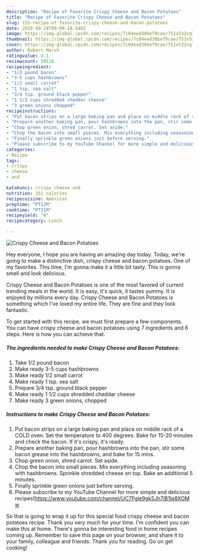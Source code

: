 ```yaml
---
description: "Recipe of Favorite Crispy Cheese and Bacon Potatoes"
title: "Recipe of Favorite Crispy Cheese and Bacon Potatoes"
slug: 155-recipe-of-favorite-crispy-cheese-and-bacon-potatoes
date: 2020-09-24T09:09:18.546Z
image: https://img-global.cpcdn.com/recipes/7c04eed30bef9cae/751x532cq70/crispy-cheese-and-bacon-potatoes-recipe-main-photo.jpg
thumbnail: https://img-global.cpcdn.com/recipes/7c04eed30bef9cae/751x532cq70/crispy-cheese-and-bacon-potatoes-recipe-main-photo.jpg
cover: https://img-global.cpcdn.com/recipes/7c04eed30bef9cae/751x532cq70/crispy-cheese-and-bacon-potatoes-recipe-main-photo.jpg
author: Robert Marsh
ratingvalue: 4.1
reviewcount: 39518
recipeingredient:
- "1/2 pound bacon"
- "3-5 cups hashbrowns"
- "1/2 small carrot"
- "1 tsp. sea salt"
- "3/4 tsp. ground black pepper"
- "1 1/2 cups shredded cheddar cheese"
- "3 green onions chopped"
recipeinstructions:
- "Put bacon strips on a large baking pan and place on middle rack of a COLD oven. Set the temperature to 400 degrees. Bake for 15-20 minutes and check the bacon. If it&#39;s crispy, it&#39;s ready."
- "Prepare another baking pan, pour hashbrowns into the pan, stir some bacon grease into the hashbrowns, and bake for 15 mins."
- "Chop green onion, shred carrot. Set aside."
- "Chop the bacon into small pieces. Mix everything including seasoning with hashbrowns. Sprinkle shredded cheese on top. Bake an additional 5 minutes."
- "Finally sprinkle green onions just before serving."
- "Please subscribe to my YouTube Channel for more simple and delicious recipes!https://www.youtube.com/channel/UC7Fgle9gk5Jh7lB1lq8XOMw"
categories:
- Recipe
tags:
- crispy
- cheese
- and

katakunci: crispy cheese and 
nutrition: 251 calories
recipecuisine: American
preptime: "PT12M"
cooktime: "PT31M"
recipeyield: "4"
recipecategory: Lunch

---
```



![Crispy Cheese and Bacon Potatoes](https://img-global.cpcdn.com/recipes/7c04eed30bef9cae/751x532cq70/crispy-cheese-and-bacon-potatoes-recipe-main-photo.jpg)

Hey everyone, I hope you are having an amazing day today. Today, we're going to make a distinctive dish, crispy cheese and bacon potatoes. One of my favorites. This time, I'm gonna make it a little bit tasty. This is gonna smell and look delicious.



Crispy Cheese and Bacon Potatoes is one of the most favored of current trending meals in the world. It is easy, it's quick, it tastes yummy. It is enjoyed by millions every day. Crispy Cheese and Bacon Potatoes is something which I've loved my entire life. They are fine and they look fantastic.


To get started with this recipe, we must first prepare a few components. You can have crispy cheese and bacon potatoes using 7 ingredients and 6 steps. Here is how you can achieve that.

<!--inarticleads1-->

##### The ingredients needed to make Crispy Cheese and Bacon Potatoes:

1. Take 1/2 pound bacon
1. Make ready 3-5 cups hashbrowns
1. Make ready 1/2 small carrot
1. Make ready 1 tsp. sea salt
1. Prepare 3/4 tsp. ground black pepper
1. Make ready 1 1/2 cups shredded cheddar cheese
1. Make ready 3 green onions, chopped




<!--inarticleads2-->

##### Instructions to make Crispy Cheese and Bacon Potatoes:

1. Put bacon strips on a large baking pan and place on middle rack of a COLD oven. Set the temperature to 400 degrees. Bake for 15-20 minutes and check the bacon. If it&#39;s crispy, it&#39;s ready.
1. Prepare another baking pan, pour hashbrowns into the pan, stir some bacon grease into the hashbrowns, and bake for 15 mins.
1. Chop green onion, shred carrot. Set aside.
1. Chop the bacon into small pieces. Mix everything including seasoning with hashbrowns. Sprinkle shredded cheese on top. Bake an additional 5 minutes.
1. Finally sprinkle green onions just before serving.
1. Please subscribe to my YouTube Channel for more simple and delicious recipes!https://www.youtube.com/channel/UC7Fgle9gk5Jh7lB1lq8XOMw




So that is going to wrap it up for this special food crispy cheese and bacon potatoes recipe. Thank you very much for your time. I'm confident you can make this at home. There's gonna be interesting food in home recipes coming up. Remember to save this page on your browser, and share it to your family, colleague and friends. Thank you for reading. Go on get cooking!
